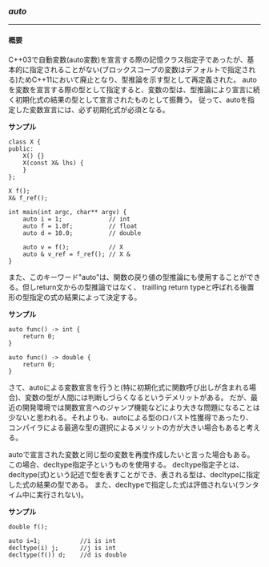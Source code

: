 ### *auto*
---
#### 概要

C++03で自動変数(auto変数)を宣言する際の記憶クラス指定子であったが、基本的に指定されることがない(ブロックスコープの変数はデフォルトで指定される)ためC++11において廃止となり、型推論を示す型として再定義された。
autoを変数を宣言する際の型として指定すると、変数の型は、型推論により宣言に続く初期化式の結果の型として宣言されたものとして振舞う。
従って、autoを指定した変数宣言には、必ず初期化式が必須となる。


**サンプル**

```
class X {
public:
    X() {}
    X(const X& lhs) {
    }
};

X f();
X& f_ref();

int main(int argc, char** argv) {
    auto i = 1;             // int
    auto f = 1.0f;          // float
    auto d = 10.0;          // double

    auto v = f();           // X
    auto & v_ref = f_ref(); // X &
}
```

また、このキーワード"auto"は、関数の戻り値の型推論にも使用することができる。但しreturn文からの型推論ではなく、
trailling return typeと呼ばれる後置形の型指定の式の結果によって決定する。

**サンプル**
```
auto func() -> int {
    return 0;
}

auto func() -> double {
    return 0;
}
```

さて、autoによる変数宣言を行うと(特に初期化式に関数呼び出しが含まれる場合)、変数の型が人間には判断しづらくなるというデメリットがある。
だが、最近の開発環境では関数宣言へのジャンプ機能などにより大きな問題になることは少ないと思われる。それよりも、autoによる型のロバスト性獲得であったり、
コンパイラによる最適な型の選択によるメリットの方が大きい場合もあると考える。

autoで宣言された変数と同じ型の変数を再度作成したいと言った場合もある。この場合、decltype指定子というものを使用する。
decltype指定子とは、decltype(式)という記述で型を表すことができ、表される型は、decltypeに指定した式の結果の型である。
また、decltypeで指定した式は評価されない(ランタイム中に実行されない)。

**サンプル**
```
double f();

auto i=1;           //i is int
decltype(i) j;      //j is int
decltype(f()) d;    //d is double
```

